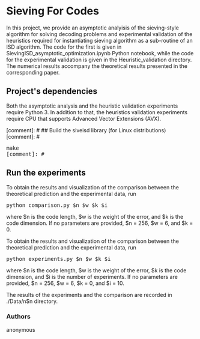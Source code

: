 # Sieving For Codes

In this project, we provide an asymptotic analyisis of the sieving-style algorithm for solving decoding problems and experimental validation of the heuristics required for instantiating sieving algorithm as a sub-routine of an ISD algorithm. The code for the first is given in  SievingISD_asymptotic_optimization.ipynb Python notebook, while the code for the experimental validation is given in the Heuristic_validation directory. The numerical results accompany the theoretical results presented in the corresponding paper.

## Project's dependencies

Both the asymptotic analysis and the heuristic validation experiments require Python 3. In addition to that, the heuristics validation experiments require CPU that supports Advanced Vector Extensions (AVX). 

[comment]: # ## Build the siveisd library (for Linux distributions)
[comment]: # <pre translate="no" dir="ltr" is-upgraded="">make
[comment]: # </pre>

## Run the experiments

To obtain the results and visualization of the comparison between the theoretical prediction and the experimental data, run
<pre translate="no" dir="ltr" is-upgraded="">
python comparison.py $n $w $k $i
</pre>
where $n is the code length, $w is the weight of the error, and $k is the code dimension. If no parameters are provided, $n = 256, $w = 6, and $k = 0.

To obtain the results and visualization of the comparison between the theoretical prediction and the experimental data, run
<pre translate="no" dir="ltr" is-upgraded="">
python experiments.py $n $w $k $i
</pre>
where $n is the code length, $w is the weight of the error, $k is the code dimension, and $i is the number of experiments. If no parameters are provided, $n = 256, $w = 6, $k = 0, and $i = 10.


The results of the experiments and the comparison are recorded in ./Data/n$n directory.

### Authors
anonymous

